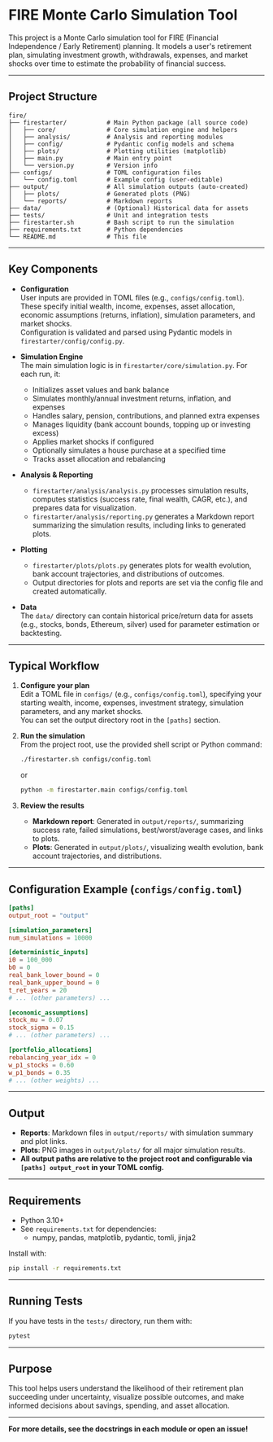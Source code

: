 # FIRE Monte Carlo Simulation Tool

This project is a Monte Carlo simulation tool for FIRE (Financial Independence / Early Retirement) planning. It models a user's retirement plan, simulating investment growth, withdrawals, expenses, and market shocks over time to estimate the probability of financial success.

---

## Project Structure

```
fire/
├── firestarter/           # Main Python package (all source code)
│   ├── core/              # Core simulation engine and helpers
│   ├── analysis/          # Analysis and reporting modules
│   ├── config/            # Pydantic config models and schema
│   ├── plots/             # Plotting utilities (matplotlib)
│   ├── main.py            # Main entry point
│   └── version.py         # Version info
├── configs/               # TOML configuration files
│   └── config.toml        # Example config (user-editable)
├── output/                # All simulation outputs (auto-created)
│   ├── plots/             # Generated plots (PNG)
│   └── reports/           # Markdown reports
├── data/                  # (Optional) Historical data for assets
├── tests/                 # Unit and integration tests
├── firestarter.sh         # Bash script to run the simulation
├── requirements.txt       # Python dependencies
└── README.md              # This file
```

---

## Key Components

- **Configuration**  
  User inputs are provided in TOML files (e.g., `configs/config.toml`). These specify initial wealth, income, expenses, asset allocation, economic assumptions (returns, inflation), simulation parameters, and market shocks.  
  Configuration is validated and parsed using Pydantic models in `firestarter/config/config.py`.

- **Simulation Engine**  
  The main simulation logic is in `firestarter/core/simulation.py`. For each run, it:
  - Initializes asset values and bank balance
  - Simulates monthly/annual investment returns, inflation, and expenses
  - Handles salary, pension, contributions, and planned extra expenses
  - Manages liquidity (bank account bounds, topping up or investing excess)
  - Applies market shocks if configured
  - Optionally simulates a house purchase at a specified time
  - Tracks asset allocation and rebalancing

- **Analysis & Reporting**  
  - `firestarter/analysis/analysis.py` processes simulation results, computes statistics (success rate, final wealth, CAGR, etc.), and prepares data for visualization.
  - `firestarter/analysis/reporting.py` generates a Markdown report summarizing the simulation results, including links to generated plots.

- **Plotting**  
  - `firestarter/plots/plots.py` generates plots for wealth evolution, bank account trajectories, and distributions of outcomes.  
  - Output directories for plots and reports are set via the config file and created automatically.

- **Data**  
  The `data/` directory can contain historical price/return data for assets (e.g., stocks, bonds, Ethereum, silver) used for parameter estimation or backtesting.

---

## Typical Workflow

1. **Configure your plan**  
   Edit a TOML file in `configs/` (e.g., `configs/config.toml`), specifying your starting wealth, income, expenses, investment strategy, simulation parameters, and any market shocks.  
   You can set the output directory root in the `[paths]` section.

2. **Run the simulation**  
   From the project root, use the provided shell script or Python command:

   ```sh
   ./firestarter.sh configs/config.toml
   ```

   or

   ```sh
   python -m firestarter.main configs/config.toml
   ```

3. **Review the results**  
   - **Markdown report**: Generated in `output/reports/`, summarizing success rate, failed simulations, best/worst/average cases, and links to plots.
   - **Plots**: Generated in `output/plots/`, visualizing wealth evolution, bank account trajectories, and distributions.

---

## Configuration Example (`configs/config.toml`)

```toml
[paths]
output_root = "output"

[simulation_parameters]
num_simulations = 10000

[deterministic_inputs]
i0 = 100_000
b0 = 0
real_bank_lower_bound = 0
real_bank_upper_bound = 0
t_ret_years = 20
# ... (other parameters) ...

[economic_assumptions]
stock_mu = 0.07
stock_sigma = 0.15
# ... (other parameters) ...

[portfolio_allocations]
rebalancing_year_idx = 0
w_p1_stocks = 0.60
w_p1_bonds = 0.35
# ... (other weights) ...
```

---

## Output

- **Reports**: Markdown files in `output/reports/` with simulation summary and plot links.
- **Plots**: PNG images in `output/plots/` for all major simulation results.
- **All output paths are relative to the project root and configurable via `[paths] output_root` in your TOML config.**

---

## Requirements

- Python 3.10+
- See `requirements.txt` for dependencies:
  - numpy, pandas, matplotlib, pydantic, tomli, jinja2

Install with:

```sh
pip install -r requirements.txt
```

---

## Running Tests

If you have tests in the `tests/` directory, run them with:

```sh
pytest
```

---

## Purpose

This tool helps users understand the likelihood of their retirement plan succeeding under uncertainty, visualize possible outcomes, and make informed decisions about savings, spending, and asset allocation.

---

**For more details, see the docstrings in each module or open an issue!**
